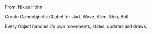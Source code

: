 From: Niklas Hohn

Create Gameobjects: GLabel for start, Wave, Alien, Ship, Bolt

Every Object handles it's own movements, states, updates and draws.
